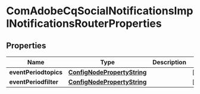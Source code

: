 
# ComAdobeCqSocialNotificationsImplNotificationsRouterProperties

## Properties
Name | Type | Description | Notes
------------ | ------------- | ------------- | -------------
**eventPeriodtopics** | [**ConfigNodePropertyString**](ConfigNodePropertyString.md) |  |  [optional]
**eventPeriodfilter** | [**ConfigNodePropertyString**](ConfigNodePropertyString.md) |  |  [optional]



